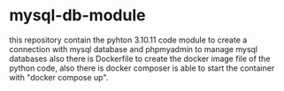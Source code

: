 # mysql-db-module
this repository contain the pyhton 3.10.11 code module to create a connection with mysql database and phpmyadmin to manage mysql databases also there is Dockerfile to create the docker image file of the python code, also there is docker composer is able to start the container with "docker compose up".
